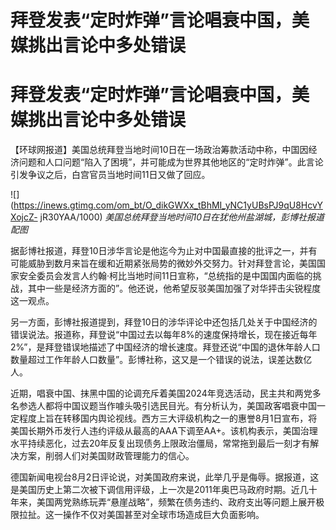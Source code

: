 # 拜登发表“定时炸弹”言论唱衰中国，美媒挑出言论中多处错误

# 拜登发表“定时炸弹”言论唱衰中国，美媒挑出言论中多处错误

【环球网报道】美国总统拜登当地时间10日在一场政治筹款活动中称，中国因经济问题和人口问题“陷入了困境”，并可能成为世界其他地区的“定时炸弹”。此言论引发争议之后，白宫官员当地时间11日又做了回应。

![](https://inews.gtimg.com/om_bt/O_dikGWXx_tBhMI_yNC1yUBsPJ9qU8HcvYXojcZ-
jR30YAA/1000) _美国总统拜登当地时间10日在犹他州盐湖城，彭博社报道配图_

据彭博社报道，拜登10日涉华言论是他迄今为止对中国最直接的批评之一，并有可能威胁到数月来旨在缓和近期紧张局势的微妙外交努力。针对拜登言论，美国国家安全委员会发言人约翰·柯比当地时间11日宣称，“总统指的是中国国内面临的挑战，其中一些是经济方面的”。他还说，他希望反驳美国加强了对华抨击尖锐程度这一观点。

另一方面，彭博社报道提到，拜登10日的涉华评论中还包括几处关于中国经济的错误说法。报道称，拜登说“中国过去以每年8%的速度保持增长，现在接近每年2%”，是拜登错误地描述了中国经济的增长速度。拜登还说“中国的退休年龄人口数量超过工作年龄人口数量”。彭博社称，这又是一个错误的说法，误差达数亿人。

近期，唱衰中国、抹黑中国的论调充斥着美国2024年竞选活动，民主共和两党多名参选人都将中国议题当作噱头吸引选民目光。有分析认为，美国政客唱衰中国一定程度上旨在转移国内舆论视线。西方三大评级机构之一的惠誉8月1日宣布，将美国长期外币发行人违约评级从最高的AAA下调至AA+。该机构表示，美国治理水平持续恶化，过去20年反复出现债务上限政治僵局，常常拖到最后一刻才有解决方案，削弱人们对美国财政管理能力的信心。

德国新闻电视台8月2日评论说，对美国政府来说，此举几乎是侮辱。据报道，这是美国历史上第二次被下调信用评级，上一次是2011年奥巴马政府时期。近几十年来，美国两党熟练玩弄“悬崖战略”，频繁在债务违约、政府支出等问题上展开极限拉扯。这一操作不仅对美国甚至对全球市场造成巨大负面影响。

